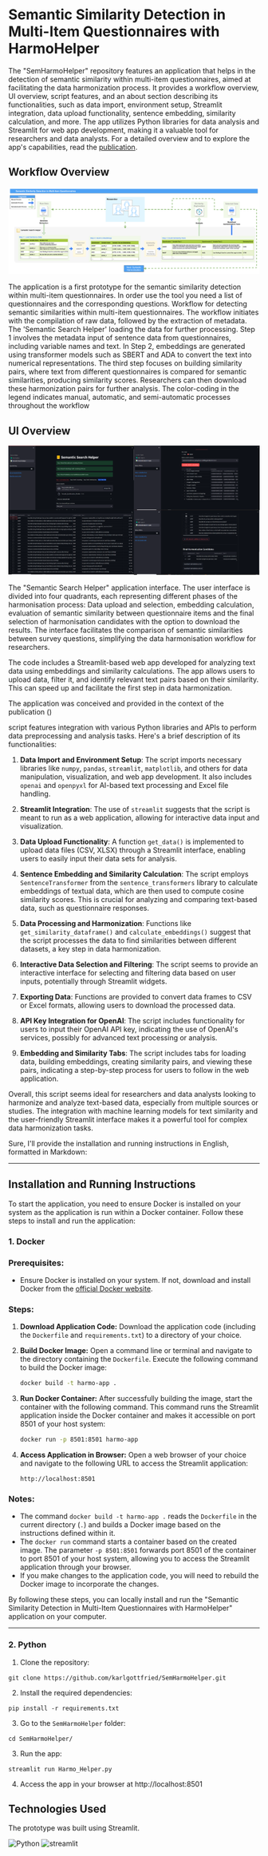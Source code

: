 # Semantic Similarity Detection in Multi-Item Questionnaires with HarmoHelper

The "SemHarmoHelper" repository features an application that helps in the detection of semantic similarity within multi-item questionnaires, aimed at facilitating the data harmonization process. It provides a workflow overview, UI overview, script features, and an about section describing its functionalities, such as data import, environment setup, Streamlit integration, data upload functionality, sentence embedding, similarity calculation, and more. 
The app utilizes Python libraries for data analysis and Streamlit for web app development, making it a valuable tool for researchers and data analysts. For a detailed overview and to explore the app's capabilities, read the [publication]().

## Workflow Overview
![Local Image](Harmo_Helperv3.png)

The application is a first prototype for the semantic similarity detection within multi-item questionnaires. In order use the tool you need a list of questionnaires and the corresponding questions.
Workflow for detecting semantic similarities within multi-item questionnaires. The workflow initiates with the compilation of raw data, followed by the extraction of metadata. 
The 'Semantic Search Helper' loading the data for further processing. Step 1 involves the metadata input of sentence data from questionnaires, including variable names and text. 
In Step 2, embeddings are generated using transformer models such as SBERT and ADA to convert the text into numerical representations. 
The third step focuses on building similarity pairs, where text from different questionnaires is compared for semantic similarities, producing similarity scores. 
Researchers can then download these harmonization pairs for further analysis. The color-coding in the legend indicates manual, automatic, and semi-automatic processes throughout the workflow 

## UI Overview
![Local Image](Combined_Harmo_Helper_Image.png)

The "Semantic Search Helper" application interface. The user interface is divided into four quadrants, each representing different phases of the harmonisation process: Data upload and selection, embedding calculation, evaluation of semantic similarity between questionnaire items and the final selection of harmonisation candidates with the option to download the results. The interface facilitates the comparison of semantic similarities between survey questions, simplifying the data harmonisation workflow for researchers.

The code includes a Streamlit-based web app developed for analyzing text data using embeddings and similarity calculations. The app allows users to upload data, filter it, and identify relevant text pairs based on their similarity. This can speed up and facilitate the first step in data harmonization.

The application was conceived and provided in the context of the publication ()

script features integration with various Python libraries and APIs to perform data preprocessing and analysis tasks. Here's a brief description of its functionalities:

1. **Data Import and Environment Setup**: The script imports necessary libraries like `numpy`, `pandas`, `streamlit`, `matplotlib`, and others for data manipulation, visualization, and web app development. It also includes `openai` and `openpyxl` for AI-based text processing and Excel file handling.

2. **Streamlit Integration**: The use of `streamlit` suggests that the script is meant to run as a web application, allowing for interactive data input and visualization.

3. **Data Upload Functionality**: A function `get_data()` is implemented to upload data files (CSV, XLSX) through a Streamlit interface, enabling users to easily input their data sets for analysis.

4. **Sentence Embedding and Similarity Calculation**: The script employs `SentenceTransformer` from the `sentence_transformers` library to calculate embeddings of textual data, which are then used to compute cosine similarity scores. This is crucial for analyzing and comparing text-based data, such as questionnaire responses.

5. **Data Processing and Harmonization**: Functions like `get_similarity_dataframe()` and `calculate_embeddings()` suggest that the script processes the data to find similarities between different datasets, a key step in data harmonization.

6. **Interactive Data Selection and Filtering**: The script seems to provide an interactive interface for selecting and filtering data based on user inputs, potentially through Streamlit widgets.

7. **Exporting Data**: Functions are provided to convert data frames to CSV or Excel formats, allowing users to download the processed data.

8. **API Key Integration for OpenAI**: The script includes functionality for users to input their OpenAI API key, indicating the use of OpenAI's services, possibly for advanced text processing or analysis.

9. **Embedding and Similarity Tabs**: The script includes tabs for loading data, building embeddings, creating similarity pairs, and viewing these pairs, indicating a step-by-step process for users to follow in the web application.

Overall, this script seems ideal for researchers and data analysts looking to harmonize and analyze text-based data, especially from multiple sources or studies. The integration with machine learning models for text similarity and the user-friendly Streamlit interface makes it a powerful tool for complex data harmonization tasks.

Sure, I'll provide the installation and running instructions in English, formatted in Markdown:

---
## Installation and Running Instructions

To start the application, you need to ensure Docker is installed on your system as the application is run within a Docker container. Follow these steps to install and run the application:

### 1. Docker

### Prerequisites:
- Ensure Docker is installed on your system. If not, download and install Docker from the [official Docker website](https://docs.docker.com/get-docker/).

### Steps:

1. **Download Application Code:**
   Download the application code (including the `Dockerfile` and `requirements.txt`) to a directory of your choice.

2. **Build Docker Image:**
   Open a command line or terminal and navigate to the directory containing the `Dockerfile`. Execute the following command to build the Docker image:
   ```bash
   docker build -t harmo-app .
   ```

3. **Run Docker Container:**
   After successfully building the image, start the container with the following command. This command runs the Streamlit application inside the Docker container and makes it accessible on port 8501 of your host system:
   ```bash
   docker run -p 8501:8501 harmo-app
   ```

4. **Access Application in Browser:**
   Open a web browser of your choice and navigate to the following URL to access the Streamlit application:
   ```
   http://localhost:8501
   ```

### Notes:

- The command `docker build -t harmo-app .` reads the `Dockerfile` in the current directory (`.`) and builds a Docker image based on the instructions defined within it.
- The `docker run` command starts a container based on the created image. The parameter `-p 8501:8501` forwards port 8501 of the container to port 8501 of your host system, allowing you to access the Streamlit application through your browser.
- If you make changes to the application code, you will need to rebuild the Docker image to incorporate the changes.

By following these steps, you can locally install and run the "Semantic Similarity Detection in Multi-Item Questionnaires with HarmoHelper" application on your computer.

---

### 2. Python

1. Clone the repository:

```
git clone https://github.com/karlgottfried/SemHarmoHelper.git
```

2. Install the required dependencies:

```
pip install -r requirements.txt
```

3. Go to the `SemHarmoHelper` folder:

```
cd SemHarmoHelper/
```

3. Run the app:
```
streamlit run Harmo_Helper.py
```

4. Access the app in your browser at http://localhost:8501

## Technologies Used

The prototype was built using Streamlit.

![Python](https://img.shields.io/badge/python-3670A0?style=for-the-badge&logo=python&logoColor=ffdd54)
<img src="https://user-images.githubusercontent.com/66017329/223900076-e1d5c1e5-7c4d-4b73-84e7-ae7d66149bc6.png" alt="streamlit" width="120">

